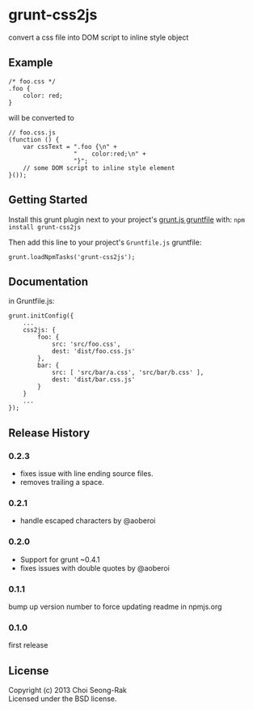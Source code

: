 # grunt-css2js

convert a css file into DOM script to inline style object

## Example

    /* foo.css */
    .foo {
        color: red;
    }

will be converted to

    // foo.css.js
    (function () {
        var cssText = ".foo {\n" +
                      "    color:red;\n" +
                      "}";
        // some DOM script to inline style element
    }());

## Getting Started

Install this grunt plugin next to your project's [grunt.js gruntfile][getting_started] with: `npm install grunt-css2js`

Then add this line to your project's `Gruntfile.js` gruntfile:

    grunt.loadNpmTasks('grunt-css2js');


[grunt]: https://github.com/gruntjs/grunt
[getting_started]: http://gruntjs.com/getting-started

## Documentation

in Gruntfile.js:

    grunt.initConfig({
        ...
        css2js: {
            foo: {
                src: 'src/foo.css',
                dest: 'dist/foo.css.js'
            },
            bar: {
                src: [ 'src/bar/a.css', 'src/bar/b.css' ],
                dest: 'dist/bar.css.js'
            }
        }
        ...
    });

## Release History

### 0.2.3

- fixes issue with <cr><lf> line ending source files.
- removes trailing a space.

### 0.2.1

- handle escaped characters by @aoberoi

### 0.2.0

- Support for grunt ~0.4.1
- fixes issues with double quotes by @aoberoi

### 0.1.1

bump up version number to force updating readme in npmjs.org

### 0.1.0

first release

## License
Copyright (c) 2013 Choi Seong-Rak  
Licensed under the BSD license.
